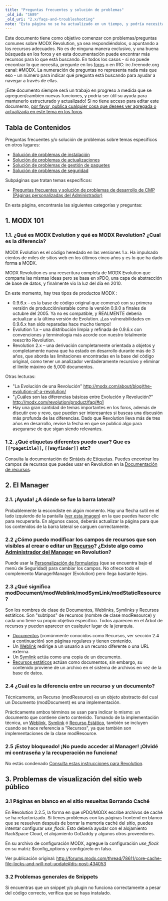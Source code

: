 ```yaml
---
title: "Preguntas frecuentes y solución de problemas"
_old_id: "1689"
_old_uri: "2.x/faqs-and-troubleshooting"
note: "Esta página no se ha actualizado en un tiempo, y podría necesitar una buena revisión."
---
```


Este documento tiene como objetivo comenzar con problemas/preguntas comunes sobre MODX Revolution, ya sea respondiéndolos, o apuntando a los recursos adecuados. No es de ninguna manera exclusivo, y una buena búsqueda en los foros y en esta documentación puede encontrar más recursos para lo que está buscando. En todos los casos - si no puede encontrar lo que necesita, pregunte en los [foros](http://forums.modx.com) o en IRC: irc.freenode.org canal: #MODX.
La numeración de preguntas no representa nada más que eso - un número para indicar qué pregunta está buscando para ayudar a navegar a través de ellas.

¡Este documento siempre será un trabajo en progreso a medida que se agreguen/cambien nuevas funciones, y podría ser útil su ayuda para mantenerlo estructurado y actualizado! Si no tiene acceso para editar este documento, [por favor, publica cualquier cosa que desees ver agregada o actualizada en este tema en los foros](http://forums.modx.com/thread/72123/faqs-troubleshooting-on-the-rtfm).

## Tabla de Contenidos

Preguntas frecuentes y/o solución de problemas sobre temas específicos en otros lugares:

- [Solución de problemas de instalación](getting-started/installation/troubleshooting "Solución de problemas de instalación")
- [Solución de problemas de actualizaciones](getting-started/maintenance/upgrading/troubleshooting "Solución de problemas de actualizaciones")
- [Solución de problemas de gestión de paquetes](building-sites/extras/troubleshooting "Solución de problemas de gestión de paquetes")
- [Solución de problemas de seguridad](building-sites/client-proofing/security/troubleshooting-security "Solución de problemas de seguridad")

Subpáginas que tratan temas específicos:

- [Preguntas frecuentes y solución de problemas de desarrollo de CMP (Páginas personalizadas del Administrador)](extending-modx/custom-manager-pages/troubleshooting "Preguntas frecuentes y solución de problemas de desarrollo de CMP (Páginas personalizadas del Administrador)")

En esta página, encontrarás las siguientes categorías y preguntas:

## 1. MODX 101

### 1.1. ¿Qué es MODX Evolution y qué es MODX Revolution? ¿Cual es la diferencia?

MODX Evolution es el código heredado en las versiones 1.x. Ha impulsado cientos de miles de sitios web en los últimos cinco años y es lo que ha dado forma a MODX.

MODX Revolution es una reescritura completa de MODX Evolution que comparte las mismas ideas pero se basa en xPDO, una capa de abstracción de base de datos, y finalmente vio la luz del día en 2010.

En este momento, hay tres tipos de productos MODX :

- 0.9.6.x – es la base de código original que comenzó con su primera versión de producción/estable como la versión 0.9.0 a finales de octubre del 2005. Ya no es compatible, y REALMENTE debería actualizar a la última versión de Evolution. ¡Las vulnerabilidades en 0.9.6.x han sido reparadas hace mucho tiempo!
- Evolution 1.x – una distribución limpia y refinada de 0.9.6.x con convenciones y terminología más acorde con nuestro totalmente reescrito Revolution.
- Revolution 2.x – una derivación completamente orientada a objetos y completamente nueva que ha estado en desarrollo durante más de 3 años, que aborda las limitaciones encontradas en la base del código original, como tener un analizador verdaderamente recursivo y eliminar el límite máximo de 5,000 documentos.

Otras lecturas:

- "La Evolución de una Revolución" <http://modx.com/about/blog/the-evolution-of-a-revolution/>
- "¿Cuáles son las diferencias básicas entre Evolución y Revolución?" <http://modx.com/revolution/product/faq/#q1>
- Hay una gran cantidad de temas importantes en los foros, además de discutir evo y revo, que pueden ser interesantes si buscas una discusión más profunda de las diferencias. Dado que Revolution lleva más de tres años en desarrollo, revise la fecha en que se publicó algo para asegurarse de que sigan siendo relevantes.

### 1.2. ¿Qué etiquetas diferentes puedo usar? Que es `[[*pagetitle]]`, `[[Wayfinder]]` etc?

Consulta la documentación de [Sintáxis de Etiquetas](building-sites/tag-syntax "Sintáxis de Etiquetas"). Puedes encontrar los campos de recursos que puedes usar en Revolution en la [Documentación de recursos](building-sites/resources "Recursos").

## 2. El Manager

### 2.1. ¡Ayuda! ¿A dónde se fue la barra lateral?

Probablemente la escondiste en algún momento. Hay una flecha sutil en el lado izquierdo de la pantalla ([ver esta imagen](/download/attachments/36634926/subtlearrow.PNG)) en la que puedes hacer clic para recuperarla. En algunos casos, deberás actualizar la página para que los contenidos de la barra lateral se carguen correctamente.

### 2.2 ¿Cómo puedo modificar los campos de recursos que son visibles al crear o editar un [Recurso](building-sites/resources "Recurso")? ¿Existe algo como [Administrador del Manager](http://modx.com/extras/package/managermanager) en Revolution?

Puede usar la [Personalización de formularios](building-sites/client-proofing/form-customization "Personalización de Formularios") (que se encuentra bajo el menú de Seguridad) para cambiar los campos. No ofrece todo el complemento ManagerManager (Evolution) pero llega bastante lejos.

### 2.3 ¿Qué significa modDocument/modWeblink/modSymLink/modStaticResource?

Son los nombres de clase de Documentos, Weblinks, Symlinks y Recursos estáticos. Son "subtipos" de recursos (nombre de clase modResource) y cada uno tiene su propio objetivo específico. Todos aparecen en el Árbol de recursos y pueden aparecer en cualquier lugar de la jerarquía.

- [Documentos](building-sites/resources "Recursos") (comúnmente conocidos como Recursos, ver sección 2.4 a continuación) son páginas regulares y tienen contenido.
- Un [Weblink](building-sites/resources/weblink "Weblink") redirige a un usuario a un recurso diferente o una URL externa.
- Un [Symlink](building-sites/resources/symlink "Symlink") actúa como una copia de un documento.
- [Recursos estáticos](building-sites/resources/static-resource "Recursos estáticos") actúan como documentos, sin embargo, su contenido proviene de un archivo en el sistema de archivos en vez de la base de datos.

### 2.4 ¿Cuál es la diferencia entre un recurso y un documento?

Técnicamente, un Recurso (modResource) es un objeto abstracto del cual un Documento (modDocument) es una implementación.

Prácticamente ambos términos se usan para indicar lo mismo: un documento que contiene cierto contenido. Tomando de la implementación técnica, un [Weblink](building-sites/resources/weblink "Weblink"), [Symlink](building-sites/resources/symlink "Symlink") ó [Recurso Estático](building-sites/resources/static-resource "Recurso Estático"), también se incluyen cuando se hace referencia a "Recursos", ya que también son implementaciones de la clase modResource.

### 2.5 ¡Estoy bloqueado! ¡No puedo acceder al Manager! ¡Olvidé mi contraseña y la recuperación no funciona!

No estás condenado [Consulta estas instrucciones para Revolution](building-sites/client-proofing/security/troubleshooting-security/resetting-a-user-password-manually "Restablecer una contraseña de usuario manualmente").

## 3. Problemas de visualización del sitio web público

### 3.1 Páginas en blanco en el sitio resueltas Borrando Caché

En Revolution 2.2.5, la forma en que xPDO/MODX escribe archivos de caché se ha refactorizado. Si tienes problemas con las páginas frontend en blanco que se resuelven después de borrar la memoria caché del sitio, puedes intentar configurar _use\_flock_. Esto debería ayudar con el alojamiento RackSpace Cloud, el alojamiento GoDaddy y algunos otros proveedores.

En su archivo de configuración MODX, agregue la configuración _use\_flock_ en su matriz $config\_options y configúrelo en falso.

Ver publicación original: <http://forums.modx.com/thread/78611/core-cache-file-locks-and-will-not-update#dis-post-434053>

### 3.2 Problemas generales de Snippets

Si encuentras que un snippet y/o plugin no funciona correctamente a pesar del código correcto, verifica que se haya instalado.
